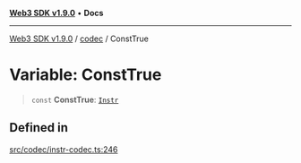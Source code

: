 [**Web3 SDK v1.9.0**](../../../README.md) • **Docs**

***

[Web3 SDK v1.9.0](../../../globals.md) / [codec](../README.md) / ConstTrue

# Variable: ConstTrue

> `const` **ConstTrue**: [`Instr`](../type-aliases/Instr.md)

## Defined in

[src/codec/instr-codec.ts:246](https://github.com/Mystic-Nayy/alephium-web3/blob/c1afd789a197ce5fe21f08c2965942090157c33d/packages/web3/src/codec/instr-codec.ts#L246)
